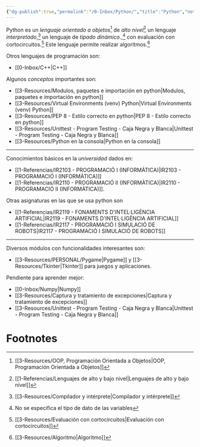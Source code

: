 ```yaml
---
{"dg-publish":true,"permalink":"/0-Inbox/Python/","title":"Python","noteIcon":""}
---
```



Python es un *lenguaje orientado a objetos*[^1] de *alto nivel*[^2] un lenguaje *interpretado*,[^3] un lenguaje de *tipado dinámico*.,[^4] con evaluación con cortocircuitos.[^5] Este lenguaje permite realizar algoritmos.[^6]

Otros lenguajes de programación son:
- [[0-Inbox/C++\|C++]]

Algunos *conceptos* importantes son:
- [[3-Resources/Modulos, paquetes e importación en python\|Modulos, paquetes e importación en python]]
- [[3-Resources/Virtual Environments (venv) Python\|Virtual Environments (venv) Python]]
- [[3-Resources/PEP 8 - Estilo correcto en python\|PEP 8 - Estilo correcto en python]]
- [[3-Resources/Unittest - Program Testing - Caja Negra y Blanca\|Unittest - Program Testing - Caja Negra y Blanca]]
- [[3-Resources/Python en la consola\|Python en la consola]]

---

Conocimientos básicos en la *universidad* dados en:
- [[1-Referencias/IR2103 - PROGRAMACIÓ I (INFORMÀTICA)\|IR2103 - PROGRAMACIÓ I (INFORMÀTICA)]]
- [[1-Referencias/IR2110 - PROGRAMACIÓ II (INFORMÀTICA)\|IR2110 - PROGRAMACIÓ II (INFORMÀTICA)]].

Otras asignaturas en las que se usa python son
- [[1-Referencias/IR2119 - FONAMENTS D'INTEL·LIGÈNCIA ARTIFICIAL\|IR2119 - FONAMENTS D'INTEL·LIGÈNCIA ARTIFICIAL]]
- [[1-Referencias/IR2117 - PROGRAMACIÓ I SIMULACIÓ DE ROBOTS\|IR2117 - PROGRAMACIÓ I SIMULACIÓ DE ROBOTS]]

---

Diversos módulos con funcionalidades interesantes son:
- [[3-Resources/PERSONAL/Pygame\|Pygame]] y [[3-Resources/Tkinter\|Tkinter]] para juegos y aplicaciones.

Pendiente para aprender mejor:
- [[0-Inbox/Numpy\|Numpy]]
- [[3-Resources/Captura y tratamiento de excepciones\|Captura y tratamiento de excepciones]]
- [[3-Resources/Unittest - Program Testing - Caja Negra y Blanca\|Unittest - Program Testing - Caja Negra y Blanca]]

# Footnotes

[^1]: [[3-Resources/OOP, Programación Orientada a Objetos\|OOP, Programación Orientada a Objetos]]
[^2]: [[1-Referencias/Lenguajes de alto y bajo nivel\|Lenguajes de alto y bajo nivel]]
[^3]: [[3-Resources/Compilador y intérprete\|Compilador y intérprete]]
[^4]: No se especifica el tipo de dato de las variables
[^5]: [[3-Resources/Evaluación con cortocircuitos\|Evaluación con cortocircuitos]]
[^6]: [[3-Resources/Algoritmo\|Algoritmo]]
